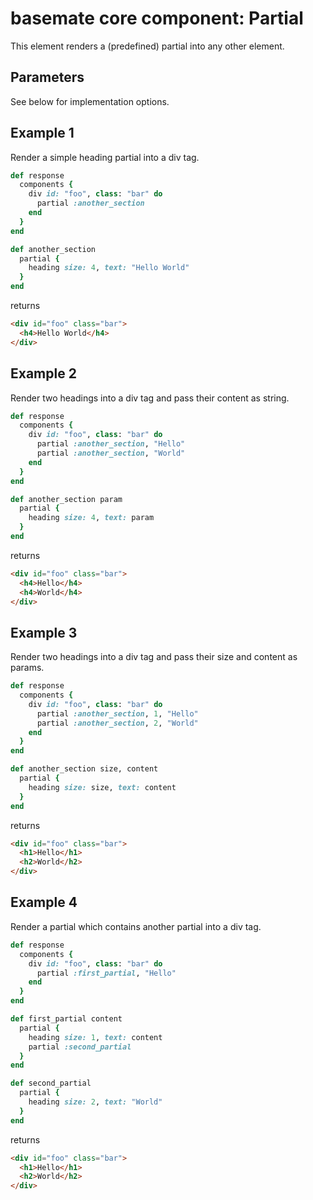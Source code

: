 # basemate core component: Partial

This element renders a (predefined) partial into any other element.

## Parameters

See below for implementation options.

## Example 1

Render a simple heading partial into a div tag.

```ruby
def response
  components {
    div id: "foo", class: "bar" do
      partial :another_section
    end
  }
end

def another_section
  partial {
    heading size: 4, text: "Hello World"
  }
end

```

returns

```html
<div id="foo" class="bar">
  <h4>Hello World</h4>
</div>
```

## Example 2

Render two headings into a div tag and pass their content as string.

```ruby
def response
  components {
    div id: "foo", class: "bar" do
      partial :another_section, "Hello"
      partial :another_section, "World"
    end
  }
end

def another_section param
  partial {
    heading size: 4, text: param
  }
end

```

returns

```html
<div id="foo" class="bar">
  <h4>Hello</h4>
  <h4>World</h4>
</div>
```

## Example 3

Render two headings into a div tag and pass their size and content as params.

```ruby
def response
  components {
    div id: "foo", class: "bar" do
      partial :another_section, 1, "Hello"
      partial :another_section, 2, "World"
    end
  }
end

def another_section size, content
  partial {
    heading size: size, text: content
  }
end

```

returns

```html
<div id="foo" class="bar">
  <h1>Hello</h1>
  <h2>World</h2>
</div>
```

## Example 4

Render a partial which contains another partial into a div tag.

```ruby
def response
  components {
    div id: "foo", class: "bar" do
      partial :first_partial, "Hello"
    end
  }
end

def first_partial content
  partial {
    heading size: 1, text: content
    partial :second_partial
  }
end

def second_partial
  partial {
    heading size: 2, text: "World"
  }
end

```

returns

```html
<div id="foo" class="bar">
  <h1>Hello</h1>
  <h2>World</h2>
</div>
```
